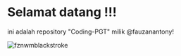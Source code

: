 # Selamat datang !!!

ini adalah repository "Coding-PGT" milik @fauzanantony!

![fznwmblackstroke](https://user-images.githubusercontent.com/110981711/184499806-7a991e26-bced-4d8e-bf6c-665a8854a78c.png)
